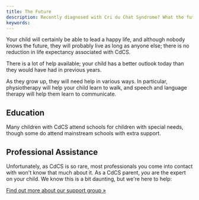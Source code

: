```yaml
---
title: The Future
description: Recently diagnosed with Cri du Chat Syndrome? What the future holds.
keywords:
---
```


Your child will certainly be able to lead a happy life, and although nobody knows the
future, they will probably live as long as anyone else; there is no reduction in life 
expectancy associated with CdCS.

There is a lot of help available; your child has a better outlook today than they would
have had in previous years.

As they grow up, they will need help in various ways. In particular, physiotherapy 
will help your child learn to walk, and speech and language therapy will help them
learn to communicate.

## Education

Many children with CdCS attend schools for children with special needs, though some
do attend mainstream schools with extra support.

## Professional Assistance

Unfortunately, as CdCS is so rare, most professionals you come into contact with 
won't know that much about it. As a CdCS parent, <em>you</em> are the expert
on your child. We know this is a bit daunting, but we're here to help:

<a href='support.html' class='btn btn-primary'>Find out more about our support group »</a>